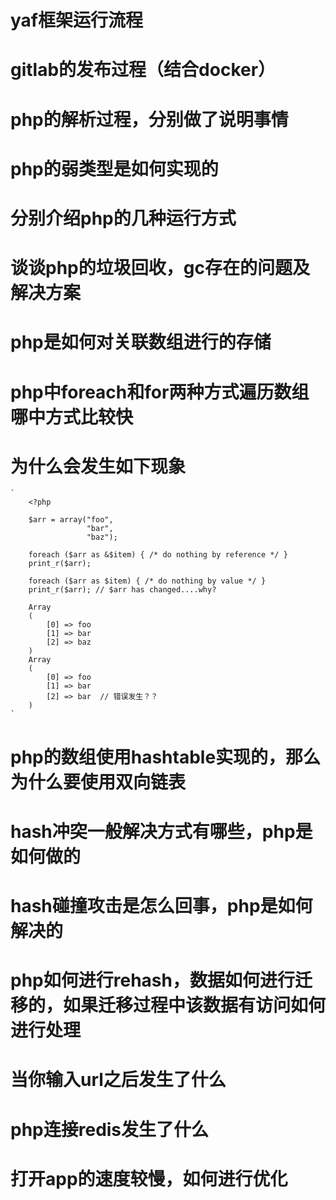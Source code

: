 # yaf框架运行流程

# gitlab的发布过程（结合docker）

# php的解析过程，分别做了说明事情

# php的弱类型是如何实现的

# 分别介绍php的几种运行方式

# 谈谈php的垃圾回收，gc存在的问题及解决方案

# php是如何对关联数组进行的存储

# php中foreach和for两种方式遍历数组哪中方式比较快

# 为什么会发生如下现象
    `
        <?php
        
        $arr = array("foo",
                     "bar",
                     "baz");
        
        foreach ($arr as &$item) { /* do nothing by reference */ }
        print_r($arr);
        
        foreach ($arr as $item) { /* do nothing by value */ }
        print_r($arr); // $arr has changed....why?
        
        Array
        (
            [0] => foo
            [1] => bar
            [2] => baz
        )
        Array
        (
            [0] => foo
            [1] => bar
            [2] => bar  // 错误发生？？
        )
    `

# php的数组使用hashtable实现的，那么为什么要使用双向链表

# hash冲突一般解决方式有哪些，php是如何做的

# hash碰撞攻击是怎么回事，php是如何解决的

# php如何进行rehash，数据如何进行迁移的，如果迁移过程中该数据有访问如何进行处理

# 当你输入url之后发生了什么

# php连接redis发生了什么

# 打开app的速度较慢，如何进行优化